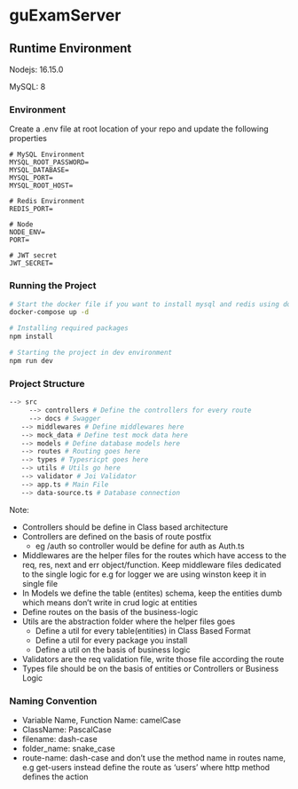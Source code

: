 # guExamServer

## Runtime Environment

Nodejs: 16.15.0

MySQL: 8

### Environment

Create a .env file at root location of your repo and update the following properties

```
# MySQL Environment
MYSQL_ROOT_PASSWORD=
MYSQL_DATABASE=
MYSQL_PORT=
MYSQL_ROOT_HOST=

# Redis Environment
REDIS_PORT=

# Node
NODE_ENV=
PORT=

# JWT secret
JWT_SECRET=
```

### Running the Project

```bash
# Start the docker file if you want to install mysql and redis using docker
docker-compose up -d

# Installing required packages
npm install

# Starting the project in dev environment
npm run dev
```

### Project Structure

```bash
--> src
	 --> controllers # Define the controllers for every route
	 --> docs # Swagger
   --> middlewares # Define middlewares here
   --> mock_data # Define test mock data here
   --> models # Define database models here
   --> routes # Routing goes here
   --> types # Typesricpt goes here
   --> utils # Utils go here
   --> validator # Joi Validator
   --> app.ts # Main File
   --> data-source.ts # Database connection
```

Note: 

- Controllers should be define in Class based architecture
- Controllers are defined on the basis of route postfix
    - eg /auth so controller would be define for auth as Auth.ts
- Middlewares are the helper files for the routes which have access to the req, res, next and err object/function. Keep middleware files dedicated to the single logic for e.g for logger we are using winston keep it in single file
- In Models we define the table (entites) schema, keep the entities dumb which means don’t write in crud logic at entities
- Define routes on the basis of the business-logic
- Utils are the abstraction folder where the helper files goes
    - Define a util for every table(entities) in Class Based Format
    - Define a util for every package you install
    - Define a util on the basis of business logic
- Validators are the req validation file, write those file according the route
- Types file should be on the basis of entities or Controllers or Business Logic

### Naming Convention

- Variable Name, Function Name: camelCase
- ClassName: PascalCase
- filename: dash-case
- folder_name: snake_case
- route-name: dash-case and don’t use the method name in routes name, e.g get-users instead define the route as ‘users’ where http method defines the action
